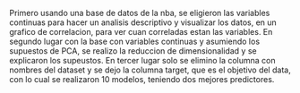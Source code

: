 Primero usando una base de datos de la nba, se eligieron las variables continuas para hacer un analisis descriptivo y visualizar los datos, en un grafico de correlacion, para ver cuan correladas estan las variables.
En segundo lugar con la base con variables continuas y asumiendo los supuestos de PCA, se realizo la reduccion de dimensionalidad y se explicaron los supeustos.
En tercer lugar solo se elimino la columna con nombres del dataset y se dejo la columna target, que es el objetivo del data, con lo cual se realizaron 10 modelos, teniendo dos mejores predictores.
